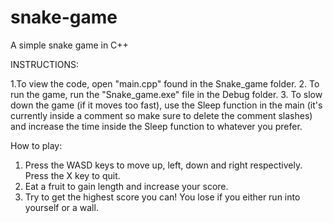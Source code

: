 # snake-game
A simple snake game in C++

INSTRUCTIONS:

1.To view the code, open "main.cpp" found in the Snake_game folder.
2. To run the game, run the "Snake_game.exe" file in the Debug folder.
3. To slow down the game (if it moves too fast), use the Sleep function in the main (it's currently inside a comment so make sure to delete the comment slashes) and increase the time inside the Sleep function to whatever you prefer.

How to play:
1. Press the WASD keys to move up, left, down and right respectively. Press the X key to quit.
2. Eat a fruit to gain length and increase your score.
3. Try to get the highest score you can! You lose if you either run into yourself or a wall.
